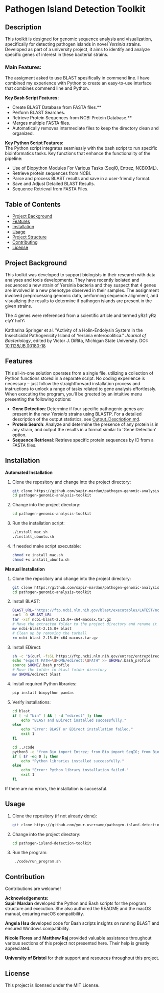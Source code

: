 # Pathogen Island Detection Toolkit

## Description

This toolkit is designed for genomic sequence analysis and visualization, specifically for detecting pathogen islands in novel *Yersinia* strains. Developed as part of a university project, it aims to identify and analyze specific genes of interest in these bacterial strains.

### Main Features:
The assigment asked to use BLAST spesifically in commend line. I have combined my experience with Python to create an easy-to-use interface that combines commend line and Python.  
  
**Key Bash Script Features:**
  - Create BLAST Database from FASTA files.**
  - Perform BLAST Searches.
  - Retrieve Protein Sequences from NCBI Protein Database.**
  - Merges multiple FASTA files.
  - Automatically removes intermediate files to keep the directory clean and organized.
  
**Key Python Script Features:**  
The Python script integrates seamlessly with the bash script to run specific bioinformatics tasks.
Key functions that enhance the functionality of the pipeline:
  - Use of Biopython Modules For Various Tasks (SeqIO, Entrez, NCBIXML).
  - Retrieve protein sequences from NCBI.
  - Parse and process BLAST results and save in a user-friendly format.
  - Save and Adjust Detailed BLAST Results.
  - Sequence Retrieval from FASTA Files. 


## Table of Contents

- [Project Background](#project-background)
- [Features](#features)
- [Installation](#installation)
- [Usage](#usage)
- [Project Structure](#project-structure)
- [Contributing](#contributing)
- [License](#license)

## Project Background

This toolkit was developed to support biologists in their research with data analyses and tools developments. They have recently isolated and sequenced a new strain of Yersinia bacteria and they suspect that 4 genes are involved in a new phenotype observed in their samples. The assignment involved preprocessing genomic data, performing sequence alignment, and visualizing the results to determine if pathogen islands are present in the given strains. 

The 4 genes were referenced from a scientific article and termed yRz1 yRz elyY holY:

Katharina Springer et al. "Activity of a Holin-Endolysin System in the Insecticidal Pathogenicity Island of Yersinia enterocolitica." *Journal of Bacteriology*, edited by Victor J. DiRita, Michigan State University. DOI: [10.1128/JB.00180-18](https://doi.org/10.1128/JB.00180-18)

## Features

This all-in-one solution operates from a single file, utilizing a collection of Python functions stored in a separate script. No coding experience is necessary – just follow the straightforward installation process and instructions to unlock a range of tasks related to gene analysis effortlessly. When executing the program, you'll be greeted by an intuitive menu presenting the following options: 

- **Gene Detection**: Determine if four specific pathogenic genes are present in the new *Yersinia* strains using BLASTP. For a detailed description of the output statistics, see [Output_Description.md]([Output_Description.md](https://github.com/sapir-mardan/pathogen-genomic-analysis-toolkit/blob/main/Output_Description.md)).
- **Protein Search**: Analyze and determine the presence of any protein is in any strain, and output the results in a format similar to 'Gene Detection' option.
- **Sequence Retrieval**: Retrieve specific protein sequences by ID from a FASTA files.

## Installation

**Automated Installation**
1. Clone the repository and change into the project directory:
    ```bash
    git clone https://github.com/sapir-mardan/pathogen-genomic-analysis-toolkit.git
    cd pathogen-genomic-analysis-toolkit
    ```
2. Change into the project directory:
    ```bash
    cd pathogen-genomic-analysis-toolkit
    ```
3. Run the installation script:
    ```bash
    ./install_mac.sh
    ./install_ubuntu.sh
    ```
4. If needed make script executable:
    ```bash
    chmod +x install_mac.sh
    chmod +x install_ubuntu.sh
    ```
    
**Manual Installation**
1. Clone the repository and change into the project directory:
    ```bash
    git clone https://github.com/sapir-mardan/pathogen-genomic-analysis-toolkit.git
    cd pathogen-genomic-analysis-toolkit
    ```

2. Install BLAST:
    ```bash
    BLAST_URL="https://ftp.ncbi.nlm.nih.gov/blast/executables/LATEST/ncbi-blast-2.15.0+-x64-macosx.tar.gz"
    curl -O $BLAST_URL
    tar -xzf ncbi-blast-2.15.0+-x64-macosx.tar.gz
    # Move the extracted folder to the project directory and rename it to 'blast'
    mv ncbi-blast-2.15.0+ blast
    # Clean up by removing the tarball
    rm ncbi-blast-2.15.0+-x64-macosx.tar.gz
    ```

3. Install EDirect:
    ```bash
    sh -c "$(curl -fsSL https://ftp.ncbi.nlm.nih.gov/entrez/entrezdirect/install-edirect.sh)"
    echo "export PATH=\$HOME/edirect:\$PATH" >> $HOME/.bash_profile
    source $HOME/.bash_profile
    # Move the folder to blast folder directory
    mv $HOME/edirect blast
    ```

4. Install required Python libraries:
    ```bash
    pip install biopython pandas
    ```

5. Verify installations:
    ```bash
    cd blast
    if [ -d "bin" ] && [ -d "edirect" ]; then
        echo "BLAST and EDirect installed successfully."
    else
        echo "Error: BLAST or EDirect installation failed."
        exit 1
    fi

    cd ../code
    python3 -c "from Bio import Entrez; from Bio import SeqIO; from Bio.Blast import NCBIXML; import pandas as pd; import os; import sys"
    if [ $? -eq 0 ]; then
        echo "Python libraries installed successfully."
    else
        echo "Error: Python library installation failed."
        exit 1
    fi
    ```

If there are no errors, the installation is successful.

## Usage

1. Clone the repository (if not already done):
   ```bash
   git clone https://github.com/your-username/pathogen-island-detection-toolkit.git
   ```

2. Change into the project directory:
   ```bash
   cd pathogen-island-detection-toolkit
   ```

3. Run the program:
   ```bash
    ./code/run_program.sh
   ```

## Contribution 

Contributions are welcome!

**Acknowledgements:**    
**Sapir Mardan** developed the Python and Bash scripts for the program structure and execution. She also authored the README and the macOS manual, ensuring macOS compatibility.

**Angela Hsu** developed code for  Bash scripts insights on running BLAST and ensured Windows compatibility.

**Nicole Flores** and **Matthew Raj** provided valuable assistance throughout various sections of this project not presented here. Their help is greatly appreciated.

**University of Bristol** for their support and resources throughout this project.

## License

This project is licensed under the MIT License.

